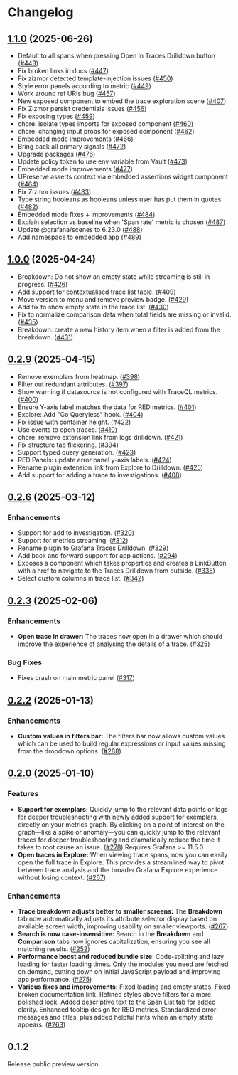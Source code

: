 # Changelog

## [1.1.0](https://github.com/grafana/traces-drilldown/compare/v1.0.0...v1.1.0) (2025-06-26)

* Default to all spans when pressing Open in Traces Drilldown button ([#443](https://github.com/grafana/traces-drilldown/pull/443))
* Fix broken links in docs ([#447](https://github.com/grafana/traces-drilldown/pull/447))
* Fix zizmor detected template-injection issues ([#450](https://github.com/grafana/traces-drilldown/pull/450))
* Style error panels according to metric ([#449](https://github.com/grafana/traces-drilldown/pull/449))
* Work around ref URIs bug ([#457](https://github.com/grafana/traces-drilldown/pull/457))
* New exposed component to embed the trace exploration scene ([#407](https://github.com/grafana/traces-drilldown/pull/407))
* Fix Zizmor persist credentials issues ([#456](https://github.com/grafana/traces-drilldown/pull/456))
* Fix exposing types ([#459](https://github.com/grafana/traces-drilldown/pull/459))
* chore: isolate types imports for exposed component ([#460](https://github.com/grafana/traces-drilldown/pull/460))
* chore: changing input props for exposed component ([#462](https://github.com/grafana/traces-drilldown/pull/462))
* Embedded mode improvements ([#466](https://github.com/grafana/traces-drilldown/pull/466))
* Bring back all primary signals ([#472](https://github.com/grafana/traces-drilldown/pull/472))
* Upgrade packages ([#476](https://github.com/grafana/traces-drilldown/pull/476))
* Update policy token to use env variable from Vault ([#473](https://github.com/grafana/traces-drilldown/pull/473))
* Embedded mode improvements ([#477](https://github.com/grafana/traces-drilldown/pull/477))
* UPreserve asserts context via embedded assertions widget component ([#464](https://github.com/grafana/traces-drilldown/pull/464))
* Fix Zizmor issues ([#483](https://github.com/grafana/traces-drilldown/pull/483))
* Type string booleans as booleans unless user has put them in quotes ([#482](https://github.com/grafana/traces-drilldown/pull/482))
* Embedded mode fixes + improvements ([#484](https://github.com/grafana/traces-drilldown/pull/484))
* Explain selection vs baseline when 'Span rate' metric is chosen ([#487](https://github.com/grafana/traces-drilldown/pull/487))
* Update @grafana/scenes to 6.23.0 ([#488](https://github.com/grafana/traces-drilldown/pull/488))
* Add namespace to embedded app ([#489](https://github.com/grafana/traces-drilldown/pull/489))

## [1.0.0](https://github.com/grafana/traces-drilldown/compare/v0.2.9...v1.0.0) (2025-04-24)

* Breakdown: Do not show an empty state while streaming is still in progress. ([#426](https://github.com/grafana/traces-drilldown/pull/426))
* Add support for contextualised trace list table. ([#409](https://github.com/grafana/traces-drilldown/pull/409))
* Move version to menu and remove preview badge. ([#429](https://github.com/grafana/traces-drilldown/pull/429))
* Add fix to show empty state in the trace list. ([#430](https://github.com/grafana/traces-drilldown/pull/430))
* Fix to normalize comparison data when total fields are missing or invalid. ([#435](https://github.com/grafana/traces-drilldown/pull/435))
* Breakdown: create a new history item when a filter is added from the breakdown. ([#431](https://github.com/grafana/traces-drilldown/pull/431))

## [0.2.9](https://github.com/grafana/traces-drilldown/compare/v0.2.8...v0.2.9) (2025-04-15)

* Remove exemplars from heatmap. ([#398](https://github.com/grafana/traces-drilldown/pull/398))
* Filter out redundant attributes. ([#397](https://github.com/grafana/traces-drilldown/pull/397))
* Show warning if datasource is not configured with TraceQL metrics. ([#400](https://github.com/grafana/traces-drilldown/pull/400))
* Ensure Y-axis label matches the data for RED metrics. ([#401](https://github.com/grafana/traces-drilldown/pull/401))
* Explore: Add "Go Queryless" hook. ([#404](https://github.com/grafana/traces-drilldown/pull/404))
* Fix issue with container height. ([#422](https://github.com/grafana/traces-drilldown/pull/422))
* Use events to open traces. ([#410](https://github.com/grafana/traces-drilldown/pull/410))
* chore: remove extension link from logs drilldown. ([#421](https://github.com/grafana/traces-drilldown/pull/421))
* Fix structure tab flickering. ([#394](https://github.com/grafana/traces-drilldown/pull/394))
* Support typed query generation. ([#423](https://github.com/grafana/traces-drilldown/pull/423))
* RED Panels: update error panel y-axis labels. ([#424](https://github.com/grafana/traces-drilldown/pull/424))
* Rename plugin extension link from Explore to Drilldown. ([#425](https://github.com/grafana/traces-drilldown/pull/425))
* Add support for adding a trace to investigations. ([#408](https://github.com/grafana/traces-drilldown/pull/408))

## [0.2.6](https://github.com/grafana/traces-drilldown/compare/v0.2.4...v0.2.6) (2025-03-12)

### Enhancements

* Support for add to investigation. ([#320](https://github.com/grafana/traces-drilldown/pull/320))
* Support for metrics streaming. ([#312](https://github.com/grafana/traces-drilldown/pull/312))
* Rename plugin to Grafana Traces Drilldown. ([#329](https://github.com/grafana/traces-drilldown/pull/329))
* Add back and forward support for app actions. ([#294](https://github.com/grafana/traces-drilldown/pull/294))
* Exposes a component which takes properties and creates a LinkButton with a href to navigate to the Traces Drilldown from outside. ([#335](https://github.com/grafana/traces-drilldown/pull/335))
* Select custom columns in trace list. ([#342](https://github.com/grafana/traces-drilldown/pull/342))

## [0.2.3](https://github.com/grafana/explore-traces/compare/v0.2.2...v0.2.3) (2025-02-06)

### Enhancements

* **Open trace in drawer:** The traces now open in a drawer which should improve the experience of analysing the details of a trace. ([#325](https://github.com/grafana/explore-traces/pull/325))

### Bug Fixes

* Fixes crash on main metric panel ([#317](https://github.com/grafana/explore-traces/pull/317))

## [0.2.2](https://github.com/grafana/explore-traces/compare/v0.2.0...v0.2.2) (2025-01-13)

### Enhancements

* **Custom values in filters bar:** The filters bar now allows custom values which can be used to build regular expressions or input values missing from the dropdown options. ([#288](https://github.com/grafana/explore-traces/pull/252))

## [0.2.0](https://github.com/grafana/explore-traces/compare/v0.1.3...v0.2.0) (2025-01-10)

### Features

* **Support for exemplars:** Quickly jump to the relevant data points or logs for deeper troubleshooting with newly added support for exemplars, directly on your metrics graph. By clicking on a point of interest on the graph—like a spike or anomaly—you can quickly jump to the relevant traces for deeper troubleshooting and dramatically reduce the time it takes to root cause an issue. ([#278](https://github.com/grafana/explore-traces/pull/278)) Requires Grafana >= 11.5.0
* **Open traces in Explore:** When viewing trace spans, now you can easily open the full trace in Explore. This provides a streamlined way to pivot between trace analysis and the broader Grafana Explore experience without losing context. ([#267](https://github.com/grafana/explore-traces/pull/267))

### Enhancements

* **Trace breakdown adjusts better to smaller screens:** The **Breakdown** tab now automatically adjusts its attribute selector display based on available screen width, improving usability on smaller viewports. ([#267](https://github.com/grafana/explore-traces/pull/267))
* **Search is now case-insensitive:** Search in the **Breakdown** and **Comparison** tabs now ignores capitalization, ensuring you see all matching results. ([#252](https://github.com/grafana/explore-traces/pull/252))
* **Performance boost and reduced bundle size**: Code-splitting and lazy loading for faster loading times. Only the modules you need are fetched on demand, cutting down on initial JavaScript payload and improving app performance. ([#275](https://github.com/grafana/explore-traces/pull/275))
* **Various fixes and improvements:** Fixed loading and empty states. Fixed broken documentation link. Refined styles above filters for a more polished look. Added descriptive text to the Span List tab for added clarity. Enhanced tooltip design for RED metrics. Standardized error messages and titles, plus added helpful hints when an empty state appears. ([#263](https://github.com/grafana/explore-traces/pull/263))

## 0.1.2

Release public preview version.
